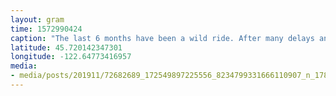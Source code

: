 ```yaml
---
layout: gram
time: 1572990424
caption: "The last 6 months have been a wild ride. After many delays and one last-minute cancelation, my Dad finally went in for shunt surgery (#braindrain) to help alleviate symptoms of Normal Pressure Hydrocephalus. The surgery went really well, and now we just keep our fingers crossed for a speedy recovering. 🧠🤞🏼❤️"
latitude: 45.720142347301
longitude: -122.64773416957
media:
- media/posts/201911/72682689_172549897225556_8234799331666110907_n_17847144493731173.jpg
---
```

